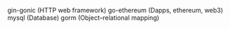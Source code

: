 gin-gonic (HTTP web framework)
go-ethereum (Dapps, ethereum, web3)
mysql (Database)
gorm (Object–relational mapping)